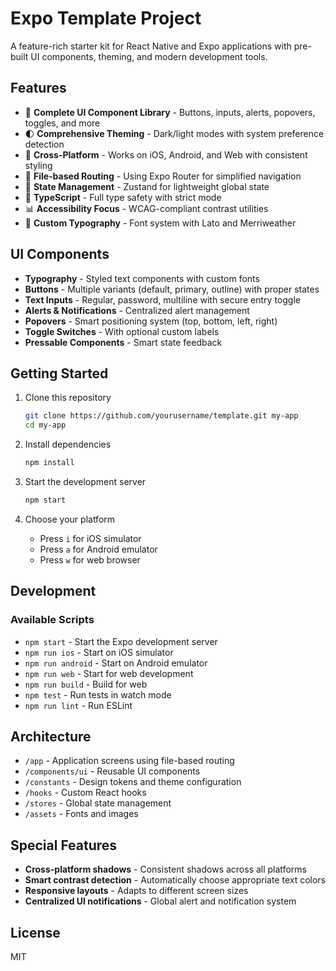 # Expo Template Project

A feature-rich starter kit for React Native and Expo applications with pre-built UI components, theming, and modern development tools.

## Features

- 🎨 **Complete UI Component Library** - Buttons, inputs, alerts, popovers, toggles, and more
- 🌓 **Comprehensive Theming** - Dark/light modes with system preference detection
- 📱 **Cross-Platform** - Works on iOS, Android, and Web with consistent styling
- 🧩 **File-based Routing** - Using Expo Router for simplified navigation
- 🔄 **State Management** - Zustand for lightweight global state
- 💪 **TypeScript** - Full type safety with strict mode
- 📊 **Accessibility Focus** - WCAG-compliant contrast utilities
- 📝 **Custom Typography** - Font system with Lato and Merriweather

## UI Components

- **Typography** - Styled text components with custom fonts
- **Buttons** - Multiple variants (default, primary, outline) with proper states
- **Text Inputs** - Regular, password, multiline with secure entry toggle
- **Alerts & Notifications** - Centralized alert management
- **Popovers** - Smart positioning system (top, bottom, left, right)
- **Toggle Switches** - With optional custom labels
- **Pressable Components** - Smart state feedback

## Getting Started

1. Clone this repository
   ```bash
   git clone https://github.com/yourusername/template.git my-app
   cd my-app
   ```

2. Install dependencies
   ```bash
   npm install
   ```

3. Start the development server
   ```bash
   npm start
   ```

4. Choose your platform
   - Press `i` for iOS simulator
   - Press `a` for Android emulator
   - Press `w` for web browser

## Development

### Available Scripts

- `npm start` - Start the Expo development server
- `npm run ios` - Start on iOS simulator
- `npm run android` - Start on Android emulator
- `npm run web` - Start for web development
- `npm run build` - Build for web
- `npm test` - Run tests in watch mode
- `npm run lint` - Run ESLint

## Architecture

- `/app` - Application screens using file-based routing
- `/components/ui` - Reusable UI components
- `/constants` - Design tokens and theme configuration
- `/hooks` - Custom React hooks
- `/stores` - Global state management
- `/assets` - Fonts and images

## Special Features

- **Cross-platform shadows** - Consistent shadows across all platforms
- **Smart contrast detection** - Automatically choose appropriate text colors
- **Responsive layouts** - Adapts to different screen sizes
- **Centralized UI notifications** - Global alert and notification system

## License

MIT